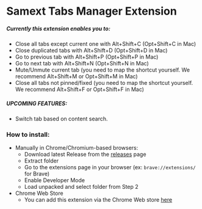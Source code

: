 # Samext Tabs Manager Extension

##### Currently this extension enables you to:
- Close all tabs except current one with Alt+Shift+C (Opt+Shift+C in Mac)
- Close duplicated tabs with Alt+Shift+D (Opt+Shift+D in Mac)
- Go to previous tab with Alt+Shift+P (Opt+Shift+P in Mac)
- Go to next tab with Alt+Shift+N (Opt+Shift+N in Mac)
- Mute/Unmute current tab (you need to map the shortcut yourself. We recommend Alt+Shift+M or Opt+Shift+M in Mac)
- Close all tabs not pinned/fixed (you need to map the shortcut yourself. We recommend Alt+Shift+F or Opt+Shift+F in Mac)

##### UPCOMING FEATURES:
- Switch tab based on content search.

### How to install:
- Manually in Chrome/Chromium-based browsers:
  - Download latest Release from the [releases](https://github.com/francoserio/samext/releases) page
  - Extract folder
  - Go to the extensions page in your browser (ex: `brave://extensions/` for Brave)
  - Enable Developer Mode
  - Load unpacked and select folder from Step 2
- Chrome Web Store
  - You can add this extension via the Chrome Web store [here](https://chromewebstore.google.com/detail/samext/folkogmaemenfaebhgdnpkminckfppdd)
